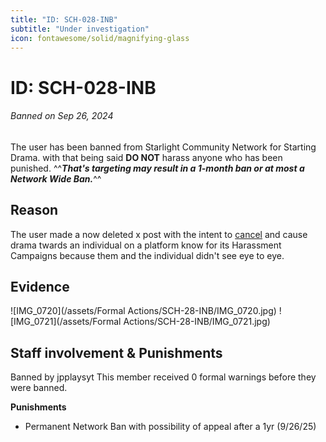 ```yaml
---
title: "ID: SCH-028-INB"
subtitle: "Under investigation"
icon: fontawesome/solid/magnifying-glass
---
```


# ID: SCH-028-INB
<h6>Banned on Sep 26, 2024</h6>

The user has been banned from Starlight Community Network for Starting Drama. with that being said **DO NOT** harass anyone who has been punished. ^^***That's targeting may result in a 1-month ban or at most a Network Wide Ban.***^^

## Reason
The user made a now deleted x post with the intent to [cancel](https://en.wikipedia.org/wiki/Cancel_culture) and cause drama twards an individual on a platform know for its Harassment Campaigns because them and the individual didn't see eye to eye.

## Evidence
![IMG_0720](/assets/Formal Actions/SCH-28-INB/IMG_0720.jpg)
![IMG_0721](/assets/Formal Actions/SCH-28-INB/IMG_0721.jpg)

## Staff involvement & Punishments 
Banned by jpplaysyt This member received 0 formal warnings before they were banned.

**Punishments**

* Permanent Network Ban with possibility of appeal after a 1yr (9/26/25)
